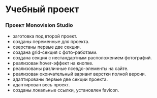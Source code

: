# Учебный проект    

### Проект Monovision Studio

- заготовка под второй проект.
- созданы переменные для проекта.
- сверстаны первые две секции.
- создана grid-секция с фото-работами.
- создана секция с нестандартным расположением фотографий.
- реализован hover-эффект на кнопке.
- реализованы различные псевдо-элементы на сайте.
- реализован окончательный вариант верстки полной версии.
- адаптированы первые две секции проекта.
- адаптирован весь проект.
- созданы локальные ссылки, установлен favicon.